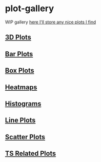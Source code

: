 # plot-gallery
WIP gallery [here I'll store any nice plots I find](https://youtu.be/_lrMe_nOvsg?t=14)


## [3D Plots](./notebooks/3dplots.ipynb)


## [Bar Plots](./notebooks/barplots.ipynb)


## [Box Plots](./notebooks/boxplots.ipynb)


## [Heatmaps](./notebooks/heatmaps.ipynb)


## [Histograms](./notebooks/histograms.ipynb)


## [Line Plots](./notebooks/lineplots.ipynb)


## [Scatter Plots](./notebooks/scatterplots.ipynb)


## [TS Related Plots](./notebooks/timeseries.ipynb)